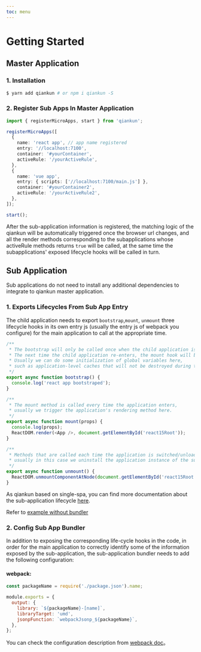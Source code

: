```yaml
---
toc: menu
---
```


# Getting Started

## Master Application
### 1. Installation

```bash
$ yarn add qiankun # or npm i qiankun -S
```

### 2. Register Sub Apps In Master Application

```ts
import { registerMicroApps, start } from 'qiankun';

registerMicroApps([
  {
    name: 'react app', // app name registered
    entry: '//localhost:7100',
    container: '#yourContainer',
    activeRule: '/yourActiveRule',
  },
  {
    name: 'vue app',
    entry: { scripts: ['//localhost:7100/main.js'] },
    container: '#yourContainer2',
    activeRule: '/yourActiveRule2',
  },
]);

start();
```

After the sub-application information is registered, the matching logic of the qiankun will be automatically triggered once the browser url changes, and all the render methods corresponding to the subapplications whose activeRule methods returns `true` will be called, at the same time the subapplications' exposed lifecycle hooks will be called in turn.

## Sub Application
Sub applications do not need to install any additional dependencies to integrate to qiankun master application.
### 1. Exports Lifecycles From Sub App Entry

The child application needs to export `bootstrap`,`mount`, `unmount` three lifecycle hooks in its own entry js (usually the entry js of webpack you configure) for the main application to call at the appropriate time.

```ts
/**
 * The bootstrap will only be called once when the child application is initialized.
 * The next time the child application re-enters, the mount hook will be called directly, and bootstrap will not be triggered repeatedly.
 * Usually we can do some initialization of global variables here,
 * such as application-level caches that will not be destroyed during the unmount phase.
 */
export async function bootstrap() {
  console.log('react app bootstraped');
}

/**
 * The mount method is called every time the application enters,
 * usually we trigger the application's rendering method here.
 */
export async function mount(props) {
  console.log(props);
  ReactDOM.render(<App />, document.getElementById('react15Root'));
}

/**
 * Methods that are called each time the application is switched/unloaded,
 * usually in this case we uninstall the application instance of the subapplication.
 */
export async function unmount() {
  ReactDOM.unmountComponentAtNode(document.getElementById('react15Root'));
}
```

As qiankun based on single-spa, you can find more documentation about the sub-application lifecycle [here](https://single-spa.js.org/docs/building-applications.html#registered-application-lifecycle).

Refer to [example without bundler](/faq#does-qiankun-support-the-subapp-without-bundler)

### 2. Config Sub App Bundler

In addition to exposing the corresponding life-cycle hooks in the code, in order for the main application to correctly identify some of the information exposed by the sub-application, the sub-application bundler needs to add the following configuration:

#### webpack:

```js
const packageName = require('./package.json').name;

module.exports = {
  output: {
    library: `${packageName}-[name]`,
    libraryTarget: 'umd',
    jsonpFunction: `webpackJsonp_${packageName}`,
  },
};
```

You can check the configuration description from [webpack doc](https://webpack.js.org/configuration/output/#outputlibrary)。

